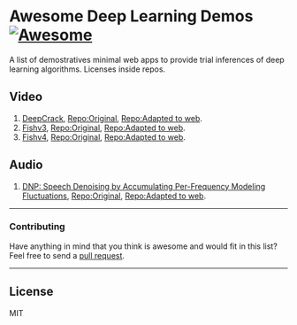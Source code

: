# Awesome Deep Learning Demos [![Awesome](https://cdn.rawgit.com/sindresorhus/awesome/d7305f38d29fed78fa85652e3a63e154dd8e8829/media/badge.svg)](https://github.com/sindresorhus/awesome)

A list of demostratives minimal web apps to provide trial inferences of deep learning algorithms. Licenses inside repos.

## Video


1. [DeepCrack](https://deepcrackcpu.herokuapp.com/), [Repo:Original](https://github.com/yhlleo/DeepSegmentor), [Repo:Adapted to web](https://github.com/DZDL/crack-detector).
2. [Fishv3](https://fishv3.herokuapp.com/), [Repo:Original](https://github.com/Cuda-Chen/fish-yolo-grabcut), [Repo:Adapted to web](https://github.com/DZPeru/fishv3).
2. [Fishv4](https://fishv4.herokuapp.com/), [Repo:Original](-), [Repo:Adapted to web](https://github.com/DZPeru/fishv3).


## Audio

1. [DNP: Speech Denoising by Accumulating Per-Frequency Modeling Fluctuations](#), [Repo:Original](-), [Repo:Adapted to web](-).

-----
### Contributing
Have anything in mind that you think is awesome and would fit in this list? Feel free to send a [pull request](https://github.com/ashara12/awesome-deeplearning/pulls).

-----
## License
MIT
